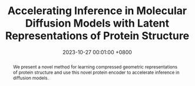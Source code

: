 ---
title:          "Accelerating Inference in Molecular Diffusion Models with Latent Representations of Protein Structure"
date:           2023-10-27 00:01:00 +0800
selected:       true
pub:            "NeurIPS 2024 Workshop on Generative AI for Biology"
pub_last:       ' <span class="badge badge-pill badge-publication badge-success">Spotlight</span>'
pub_date:       "October 2023"
abstract: >-
  We present a novel method for learning compressed geometric representations of protein structure and use this novel protein encoder to accelerate inference in diffusion models.
cover: assets/images/covers/kpdiff_cover.png
authors:
- Ian Dunn
- David Ryan Koes
links:
  Paper: https://openreview.net/forum?id=Z4ia7s2tpV
  Code: https://github.com/Dunni3/keypoint-diffusion
---
